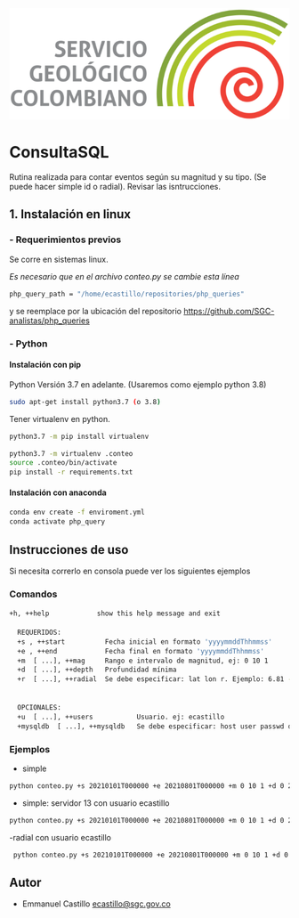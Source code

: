 ![SGC](images/sgc_logo.png)<!-- .element width="700"-->

# ConsultaSQL

Rutina realizada para contar eventos según su magnitud y su tipo. (Se puede hacer simple id o radial). Revisar las isntrucciones.  

## 1. Instalación en linux

### - Requerimientos previos
Se corre en sistemas linux.

*Es necesario que en el archivo conteo.py se cambie esta línea*
```bash
php_query_path = "/home/ecastillo/repositories/php_queries"
```
y se reemplace por la ubicación del repositorio https://github.com/SGC-analistas/php_queries

### - Python
#### Instalación con pip 
Python Versión 3.7 en adelante. (Usaremos como ejemplo python 3.8)
```bash
sudo apt-get install python3.7 (o 3.8)
```
Tener virtualenv en python.
```bash
python3.7 -m pip install virtualenv
```


```bash
python3.7 -m virtualenv .conteo
source .conteo/bin/activate
pip install -r requirements.txt
```
#### Instalación con anaconda 
```bash
conda env create -f enviroment.yml
conda activate php_query
```


## Instrucciones de uso

Si necesita correrlo en consola puede ver los siguientes ejemplos


### Comandos

```bash
+h, ++help            show this help message and exit
  
  REQUERIDOS:
  +s , ++start          Fecha inicial en formato 'yyyymmddThhmmss'
  +e , ++end            Fecha final en formato 'yyyymmddThhmmss'
  +m  [ ...], ++mag     Rango e intervalo de magnitud, ej: 0 10 1
  +d  [ ...], ++depth   Profundidad mínima
  +r  [ ...], ++radial  Se debe especificar: lat lon r. Ejemplo: 6.81 -73.17 120
                        

  OPCIONALES:
  +u  [ ...], ++users           Usuario. ej: ecastillo
  +mysqldb  [ ...], ++mysqldb   Se debe especificar: host user passwd db. Ejemplo: 10.100.100.232 consulta consulta seiscomp3
```

### Ejemplos


- simple

```bash
python conteo.py +s 20210101T000000 +e 20210801T000000 +m 0 10 1 +d 0 200 
```
- simple: servidor 13 con usuario ecastillo

```bash
python conteo.py +s 20210101T000000 +e 20210801T000000 +m 0 10 1 +d 0 200 +u ecastillo +mysqldb 10.100.100.13 consulta consulta seiscomp3 +o prove.csv
```

-radial con usuario ecastillo
```bash
 python conteo.py +s 20210101T000000 +e 20210801T000000 +m 0 10 1 +d 0 200 +r 6.81 -73.17 120 +u ecastillo
```


## Autor

- Emmanuel  Castillo ecastillo@sgc.gov.co


